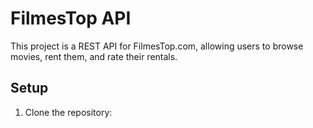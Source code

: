 # FilmesTop API

This project is a REST API for FilmesTop.com, allowing users to browse movies, rent them, and rate their rentals.

## Setup

1. Clone the repository: